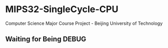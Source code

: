 # MIPS32-SingleCycle-CPU
Computer Science Major Course Project - Beijing University of Technology
## Waiting for Being DEBUG
